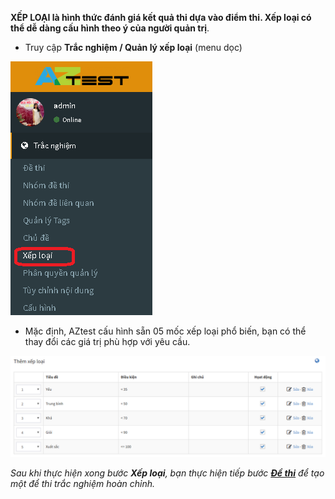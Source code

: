 
**XẾP LOẠI là hình thức đánh giá kết quả thi dựa vào điểm thi. Xếp loại có thể dễ dàng cấu hình theo ý của người quản trị**.

- Truy cập **Trắc nghiệm / Quản lý xếp loại** (menu dọc)

![](./images/test/xeploai.png)

- Mặc định, AZtest cấu hình sẵn 05 mốc xếp loại phổ biến, bạn có thể thay đổi các giá trị phù hợp với yêu cầu.

![](./images/test/quan-ly-xep-loai.png)

*Sau khi thực hiện xong bước **Xếp loại**, bạn thực hiện tiếp bước [**Đề thi**](/de-thi/) để tạo một để thi trắc nghiệm hoàn chỉnh.*